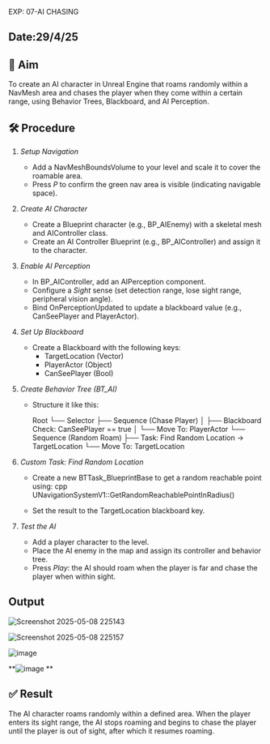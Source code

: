 EXP: 07-AI CHASING
## Date:29/4/25
## 🎯 Aim
To create an AI character in Unreal Engine that roams randomly within a NavMesh area and chases the player when they come within a certain range, using Behavior Trees, Blackboard, and AI Perception.

## 🛠 Procedure

1. *Setup Navigation*
   - Add a NavMeshBoundsVolume to your level and scale it to cover the roamable area.
   - Press *P* to confirm the green nav area is visible (indicating navigable space).

2. *Create AI Character*
   - Create a Blueprint character (e.g., BP_AIEnemy) with a skeletal mesh and AIController class.
   - Create an AI Controller Blueprint (e.g., BP_AIController) and assign it to the character.

3. *Enable AI Perception*
   - In BP_AIController, add an AIPerception component.
   - Configure a *Sight* sense (set detection range, lose sight range, peripheral vision angle).
   - Bind OnPerceptionUpdated to update a blackboard value (e.g., CanSeePlayer and PlayerActor).

4. *Set Up Blackboard*
   - Create a Blackboard with the following keys:
     - TargetLocation (Vector)
     - PlayerActor (Object)
     - CanSeePlayer (Bool)

5. *Create Behavior Tree (BT_AI)*
   - Structure it like this:

     
     Root
     └── Selector
         ├── Sequence (Chase Player)
         │   ├── Blackboard Check: CanSeePlayer == true
         │   └── Move To: PlayerActor
         └── Sequence (Random Roam)
             ├── Task: Find Random Location → TargetLocation
             └── Move To: TargetLocation
     

6. *Custom Task: Find Random Location*
   - Create a new BTTask_BlueprintBase to get a random reachable point using:
     cpp
     UNavigationSystemV1::GetRandomReachablePointInRadius()
     
   - Set the result to the TargetLocation blackboard key.

7. *Test the AI*
   - Add a player character to the level.
   - Place the AI enemy in the map and assign its controller and behavior tree.
   - Press *Play*: the AI should roam when the player is far and chase the player when within sight.
  

## Output

![Screenshot 2025-05-08 225143](https://github.com/user-attachments/assets/0e1a725f-76a6-4fa7-a101-889c871545d2)



![Screenshot 2025-05-08 225157](https://github.com/user-attachments/assets/76b12d07-5150-4cf5-8ab8-e5118c3536f1)


![image](https://github.com/user-attachments/assets/aac9fada-353e-4369-a7a1-8037059117b9)



**![image](https://github.com/user-attachments/assets/0017652a-93f4-4168-b375-6389bb48b189)
**

## ✅ Result
The AI character roams randomly within a defined area. When the player enters its sight range, the AI stops roaming and begins to chase the player until the player is out of sight, after which it resumes roaming.
